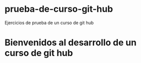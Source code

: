 # prueba-de-curso-git-hub
Ejercicios de prueba de un curso de git hub
# Bienvenidos al desarrollo de un curso de git hub
